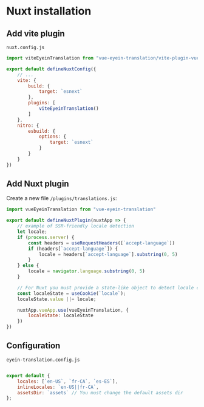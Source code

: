 Nuxt installation
=================

Add vite plugin
---------------
`nuxt.config.js`
```js
import viteEyeinTranslation from "vue-eyein-translation/vite-plugin-vue-eyein-translation.js";

export default defineNuxtConfig({
    // ...
    vite: {
        build: {
            target: `esnext`
        },
        plugins: [
            viteEyeinTranslation()
        ]
    },
    nitro: {
        esbuild: {
            options: {
                target: `esnext`
            }
        }
    }
})

```

Add Nuxt plugin
---------------

Create a new file `/plugins/translations.js`:
```js
import vueEyeinTranslation from "vue-eyein-translation"

export default defineNuxtPlugin(nuxtApp => {
    // example of SSR-friendly locale detection
    let locale;
    if (process.server) {
        const headers = useRequestHeaders([`accept-language`])
        if (headers[`accept-language`]) {
            locale = headers[`accept-language`].substring(0, 5)
        }
    } else {
        locale = navigator.language.substring(0, 5)
    }

    // For Nuxt you must provide a state-like object to detect locale changes (useState or useCookie)
    const localeState = useCookie(`locale`);
    localeState.value ||= locale;

    nuxtApp.vueApp.use(vueEyeinTranslation, {
        localeState: localeState
    })
})
```

Configuration
-------------

`eyein-translation.config.js`

```js

export default {
    locales: [`en-US`, `fr-CA`, `es-ES`],
    inlineLocales: `en-US||fr-CA`,
    assetsDir: `assets` // You must change the default assets dir
};

```
